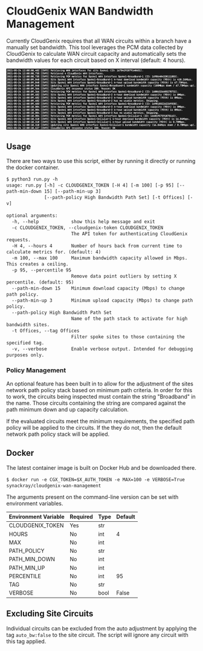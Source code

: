 # CloudGenix WAN Bandwidth Management

Currently CloudGenix requires that all WAN circuits within a branch have a manually set bandwidth. This tool leverages the PCM data collected by CloudGenix to calculate WAN circuit capacity and automatically sets the bandwidth values for each circuit based on X interval (default: 4 hours).

![Screenshot of script in action](docs/media/screenshot1.png)

## Usage

There are two ways to use this script, either by running it directly or running the docker container.

```
$ python3 run.py -h
usage: run.py [-h] -c CLOUDGENIX_TOKEN [-H 4] [-m 100] [-p 95] [--path-min-down 15] [--path-min-up 3]
              [--path-policy High Bandwidth Path Set] [-t Offices] [-v]

optional arguments:
  -h, --help            show this help message and exit
  -c CLOUDGENIX_TOKEN, --cloudgenix-token CLOUDGENIX_TOKEN
                        The API token for authenticating CloudGenix requests.
  -H 4, --hours 4       Number of hours back from current time to calculate metrics for. (default: 4)
  -m 100, --max 100     Maximum bandwidth capacity allowed in Mbps. This creates a ceiling.
  -p 95, --percentile 95
                        Remove data point outliers by setting X percentile. (default: 95)
  --path-min-down 15    Minimum download capacity (Mbps) to change path policy.
  --path-min-up 3       Minimum upload capacity (Mbps) to change path policy.
  --path-policy High Bandwidth Path Set
                        Name of the path stack to activate for high bandwidth sites.
  -t Offices, --tag Offices
                        Filter spoke sites to those containing the specified tag.
  -v, --verbose         Enable verbose output. Intended for debugging purposes only.
```

### Policy Management

An optional feature has been built in to allow for the adjustment of the sites network path policy stack based on minimum path criteria. In order for this to work, the circuits being inspected must contain the string "Broadband" in the name. Those circuits containing the string are compared against the path minimum down and up capacity calculation.

If the evaluated circuits meet the minimum requirements, the specified path policy will be applied to the circuits. If the they do not, then the default network path policy stack will be applied.

## Docker

The latest container image is built on Docker Hub and be downloaded there.

```
$ docker run -e CGX_TOKEN=$X_AUTH_TOKEN -e MAX=100 -e VERBOSE=True synackray/cloudgenix-wan-management
```

The arguments present on the command-line version can be set with environment variables.

| Environment Variable | Required | Type | Default |
|----------------------|----------|------|---------|
| CLOUDGENIX_TOKEN     | Yes      | str  |         |
| HOURS                | No       | int  | 4       |
| MAX                  | No       | int  |         |
| PATH_POLICY          | No       | str  |         |
| PATH_MIN_DOWN        | No       | int  |         |
| PATH_MIN_UP          | No       | int  |         |
| PERCENTILE           | No       | int  | 95      |
| TAG                  | No       | str  |         |
| VERBOSE              | No       | bool | False   |

## Excluding Site Circuits
Individual circuits can be excluded from the auto adjustment by applying the tag `auto_bw:false` to the site circuit. The script will ignore any circuit with this tag applied.